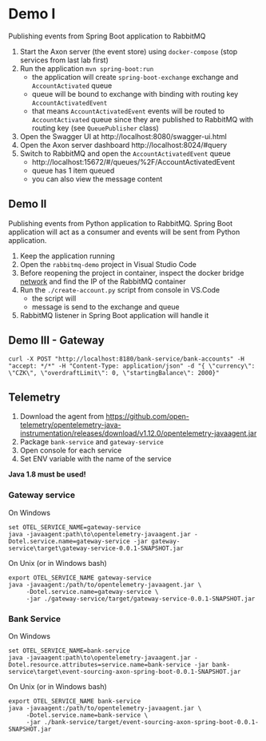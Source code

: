 # Demo I
Publishing events from Spring Boot application to RabbitMQ

1. Start the Axon server (the event store) using `docker-compose` (stop services from last lab first)
1. Run the application `mvn spring-boot:run`
   - the application will create `spring-boot-exchange` exchange and `AccountActivated` queue 
   - queue will be bound to exchange with binding with routing key `AccountActivatedEvent`
   - that means `AccountActivatedEvent` events will be routed to `AccountActivated` queue since they are published to RabbitMQ with routing key (see `QueuePublisher` class)  
1. Open the Swagger UI at http://localhost:8080/swagger-ui.html
1. Open the Axon server dashboard http://localhost:8024/#query
1. Switch to RabbitMQ and open the `AccountActivatedEvent` queue
   - http://localhost:15672/#/queues/%2F/AccountActivatedEvent
   - queue has 1 item queued
   - you can also view the message content
   
## Demo II
Publishing events from Python application to RabbitMQ. Spring Boot application will act as a consumer and events will be sent from Python application.

1. Keep the application running
1. Open the `rabbitmq-demo` project in Visual Studio Code
1. Before reopening the project in container, inspect the docker bridge [network](http://localhost:9900/#/networks/bridge) and find the IP of the RabbitMQ container
1. Run the `./create-account.py` script from console in VS.Code
   - the script will 
   - message is send to the exchange and queue
1. RabbitMQ listener in Spring Boot application will handle it

## Demo III - Gateway

```
curl -X POST "http://localhost:8180/bank-service/bank-accounts" -H "accept: */*" -H "Content-Type: application/json" -d "{ \"currency\": \"CZK\", \"overdraftLimit\": 0, \"startingBalance\": 2000}"
```

## Telemetry

1. Download the agent from https://github.com/open-telemetry/opentelemetry-java-instrumentation/releases/download/v1.12.0/opentelemetry-javaagent.jar
2. Package `bank-service` and `gateway-service`
3. Open console for each service 
4. Set ENV variable with the name of the service 

**Java 1.8 must be used!**

### Gateway service
On Windows
```
set OTEL_SERVICE_NAME=gateway-service
java -javaagent:path\to\opentelemetry-javaagent.jar -Dotel.service.name=gateway-service -jar gateway-service\target\gateway-service-0.0.1-SNAPSHOT.jar       
```

On Unix (or in Windows bash)
```
export OTEL_SERVICE_NAME gateway-service
java -javaagent:/path/to/opentelemetry-javaagent.jar \
     -Dotel.service.name=gateway-service \     
     -jar ./gateway-service/target/gateway-service-0.0.1-SNAPSHOT.jar
```

### Bank Service
On Windows
```
set OTEL_SERVICE_NAME=bank-service
java -javaagent:path\to\opentelemetry-javaagent.jar -Dotel.resource.attributes=service.name=bank-service -jar bank-service\target\event-sourcing-axon-spring-boot-0.0.1-SNAPSHOT.jar       
```

On Unix (or in Windows bash)
```
export OTEL_SERVICE_NAME bank-service
java -javaagent:/path/to/opentelemetry-javaagent.jar \
     -Dotel.service.name=bank-service \
     -jar ./bank-service/target/event-sourcing-axon-spring-boot-0.0.1-SNAPSHOT.jar
```


